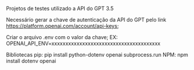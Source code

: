 Projetos de testes utilizado a API do GPT 3.5

Necessário gerar a chave de autenticação da API do GPT pelo link https://platform.openai.com/account/api-keys;

Criar o arquivo .env com o valor da chave; EX: OPENAI_API_ENV=xxxxxxxxxxxxxxxxxxxxxxxxxxxxxxxxxxxxxxx

Bibliotecas pip: pip install python-dotenv openai subprocess.run
NPM: npm install dotenv openai
